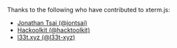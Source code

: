 Thanks to the following who have contributed to xterm.js:

- [Jonathan Tsai (@jontsai)](https://github.com/jontsai)
- [Hackoolkit (@hacktoolkit)](https://github.com/hacktoolkit)
- [l33t.xyz (@l33t-xyz)](https://github.com/l33t-xyz)
